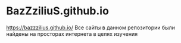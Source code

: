 # BazZziliuS.github.io
https://bazzzilius.github.io/
Все сайты в данном репозитории были найдены на просторах интернета в целях изучения